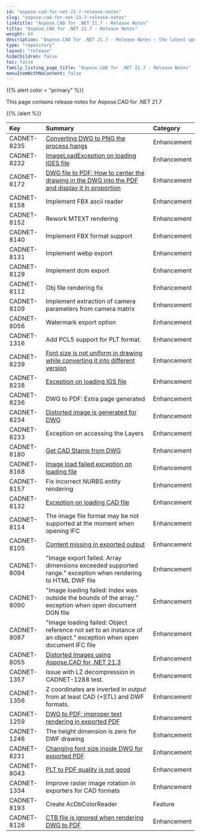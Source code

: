 ```yaml
---
id: "aspose-cad-for-net-21-7-release-notes"
slug: "aspose-cad-for-net-21-7-release-notes"
linktitle: "Aspose.CAD for .NET 21.7 - Release Notes"
title: "Aspose.CAD for .NET 21.7 - Release Notes"
weight: 60
description: "Aspose.CAD for .NET 21.7 - Release Notes – the latest updates and fixes."
type: "repository"
layout: "release"
hideChildren: false
toc: false
family_listing_page_title: "Aspose.CAD for .NET 21.7 - Release Notes"
menuItemWithNoContent: false
---
```


{{% alert color = "primary" %}}

This page contains release notes for Aspose.CAD for .NET 21.7

{{% /alert %}}


|**Key**|**Summary**|**Category**|
| :- | :- | :- |
| CADNET-8235 | [Converting DWG to PNG the process hangs](https://forum.aspose.com/t/converting-dwg-to-png/228792) | Enhancement |
| CADNET-8232 | [ImageLoadException on loading IGES file](https://forum.aspose.com/t/2d-iges-file-image-load-error-why-is-aspose-iges-file-support-very-problematic/229489) | Enhancement |
| CADNET-8172 | [DWG file to PDF: How to center the drawing in the DWG into the PDF and display it in proportion ](https://forum.aspose.com/t/dwg-pdf-dwg-pdf/231481/3) | Enhancement |
| CADNET-8158 | Implement FBX ascii reader | Enhancement |
| CADNET-8152 | Rework MTEXT rendering | Enhancement |
| CADNET-8140 | Implement FBX format support | Enhancement |
| CADNET-8131 | Implement webp export | Enhancement |
| CADNET-8129 | Implement dcm export | Enhancement |
| CADNET-8112 | Obj file rendering fix | Enhancement |
| CADNET-8109 | Implement extraction of camera parameters from camera matrix  | Enhancement |
| CADNET-8056 | Watermark export option | Enhancement |
| CADNET-1316 | Add PCL5  support for PLT format. | Enhancement |
| CADNET-8239 | [Font size is not uniform in drawing while converting it into different version](https://forum.aspose.com/t/font-size-is-not-uniform-in-drawing-while-converting-it-into-different-version/223079) | Enhancement |
| CADNET-8238 | [Exception on loading IGS file](https://forum.aspose.com/t/iges-file-image-loading-not-working-exception-happens/227410) | Enhancement |
| CADNET-8236 | DWG to PDF: Extra page generated | Enhancement |
| CADNET-8234 | [Distorted image is generated for DWG](https://forum.aspose.com/t/converting-dwg-to-jpeg-image-is-distorted/229178/3) | Enhancement |
| CADNET-8233 | Exception on accessing the Layers | Enhancement |
| CADNET-8180 | [Get CAD Stamp from DWG](https://forum.aspose.com/t/get-cad-stamp/231767) | Enhancement |
| CADNET-8168 | [Image load failed exception on loading file](https://forum.aspose.com/t/unable-to-open-attached-file/231331) | Enhancement |
| CADNET-8157 | Fix incorrect NURBS entity rendering | Enhancement |
| CADNET-8132 | [Exception on loading CAD file](https://forum.aspose.com/t/exception-in-loading-a-cadimage-from-a-file/229991) | Enhancement |
| CADNET-8114 | The image file format may be not supported at the moment when opening IFC | Enhancement |
| CADNET-8105 | [Content missing in exported output](https://forum.aspose.com/t/dwg-file-to-pdf-conversion/223967/5) | Enhancement |
| CADNET-8094 |  "Image export failed. Array dimensions exceeded supported range." exception when rendering to HTML DWF file | Enhancement |
| CADNET-8090 | "Image loading failed: Index was outside the bounds of the array." exception when open document DGN file | Enhancement |
| CADNET-8087 | "Image loading failed: Object reference not set to an instance of an object." exception when open document IFC file | Enhancement |
| CADNET-8055 | [Distorted Images using Aspose.CAD for .NET 21.3](https://forum.aspose.com/t/distorted-images-in-aspose-version-21-3-0/228417) | Enhancement |
| CADNET-1357 | Issue with LZ decompression in CADNET-1288 test. | Enhancement |
| CADNET-1356 | Z coordinates are inverted in output from at least CAD (+STL) and DWF formats. | Enhancement |
| CADNET-1259 | [DWG to PDF: improper text rendering in exported PDF](https://forum.aspose.com/t/aspose-cad20-10-for-net-dwg-pdf-180/221829) | Enhancement |
| CADNET-1246 | The height dimension is zero for DWF drawing | Enhancement |
| CADNET-8231 | [Changing font size inside DWG for exported PDF](https://forum.aspose.com/t/how-to-set-the-dwg-font-size/231733) | Enhancement |
| CADNET-8043 | [PLT to PDF quality is not good](https://forum.aspose.com/t/plt-pdf-conversion-quality-bad-c/227336/2) | Enhancement |
| CADNET-1334 | Improve raster image rotation in exporters for CAD formats | Enhancement |
| CADNET-8193 | Create AcDbColorReader | Feature |
| CADNET-8126 | [CTB file is ignored when rendering DWG to PDF](https://forum.aspose.com/t/convert-dwg-to-pdf-using-ctb/229878) | Enhancement |
